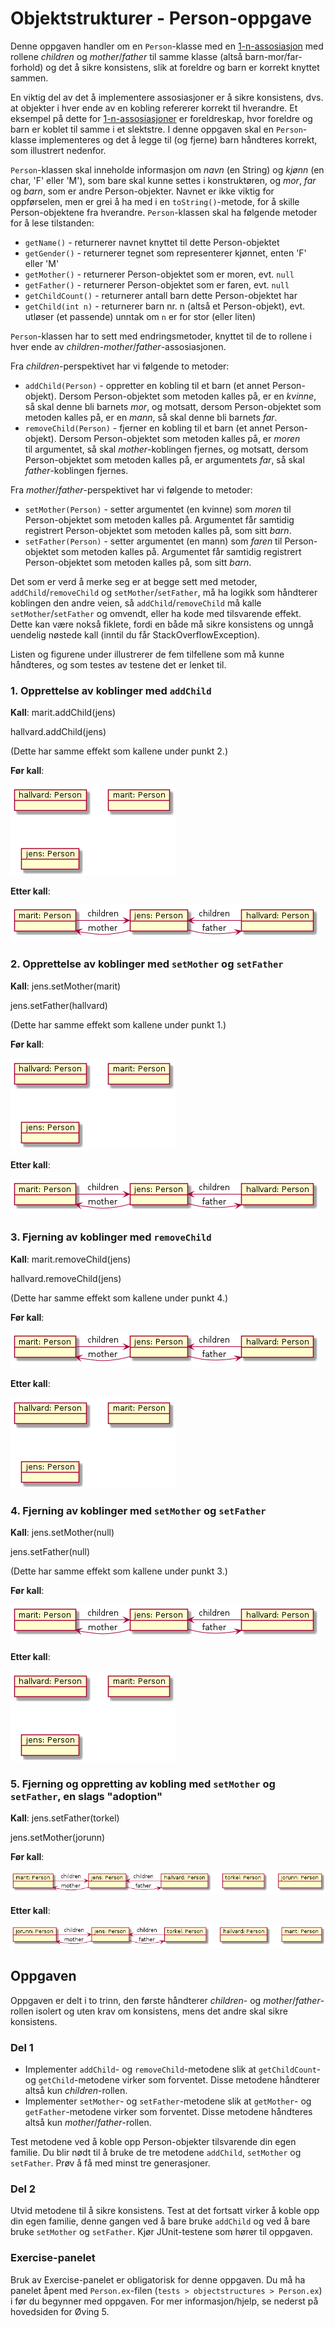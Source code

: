 # Objektstrukturer - Person-oppgave

Denne oppgaven handler om en `Person`-klasse med en [1-n-assosiasjon](https://www.ntnu.no/wiki/display/tdt4100/Koding+av+1-n-assosiasjoner) 
med rollene *children* og *mother*/*father* til samme klasse (altså barn-mor/far-forhold) og det å sikre konsistens, slik at foreldre og barn 
er korrekt knyttet sammen.

En viktig del av det å implementere assosiasjoner er å sikre konsistens, dvs. at objekter i hver ende av en kobling refererer korrekt 
til hverandre. Et eksempel på dette for [1-n-assosiasjoner](https://www.ntnu.no/wiki/display/tdt4100/Koding+av+1-n-assosiasjoner) er 
foreldreskap, hvor foreldre og barn er koblet til samme i et slektstre. I denne oppgaven skal en `Person`-klasse implementeres og det å 
legge til (og fjerne) barn håndteres korrekt, som illustrert nedenfor.

`Person`-klassen skal inneholde informasjon om *navn* (en String) og *kjønn* (en char, 'F' eller 'M'), som bare skal kunne settes i 
konstruktøren, og *mor*, *far* og *barn*, som er andre Person-objekter. Navnet er ikke viktig for oppførselen, men er grei å ha med 
i en `toString()`-metode, for å skille Person-objektene fra hverandre. `Person`-klassen skal ha følgende metoder for å lese tilstanden:

* `getName()` - returnerer navnet knyttet til dette Person-objektet
* `getGender()` - returnerer tegnet som representerer kjønnet, enten 'F' eller 'M'
* `getMother()` - returnerer Person-objektet som er moren, evt. `null`
* `getFather()` - returnerer Person-objektet som er faren, evt. `null`
* `getChildCount()` - returnerer antall barn dette Person-objektet har
* `getChild(int n)` - returnerer barn nr. n (altså et Person-objekt), evt. utløser (et passende) unntak om `n` er for stor (eller liten)

`Person`-klassen har to sett med endringsmetoder, knyttet til de to rollene i hver ende av *children*-*mother*/*father*-assosiasjonen.

Fra *children*-perspektivet har vi følgende to metoder:

* `addChild(Person)` - oppretter en kobling til et barn (et annet Person-objekt). Dersom Person-objektet som metoden kalles på, er 
en *kvinne*, så skal denne bli barnets *mor*, og motsatt, dersom Person-objektet som metoden kalles på, er en *mann*, så skal denne 
bli barnets *far*.
* `removeChild(Person)` - fjerner en kobling til et barn (et annet Person-objekt). Dersom Person-objektet som metoden kalles på, er *moren*  
til argumentet, så skal *mother*-koblingen fjernes, og motsatt, dersom Person-objektet som metoden kalles på, er argumentets *far*, så skal 
*father*-koblingen fjernes.

Fra *mother*/*father*-perspektivet har vi følgende to metoder:

* `setMother(Person)` - setter argumentet (en kvinne) som *moren* til Person-objektet som metoden kalles på. Argumentet får samtidig 
registrert Person-objektet som metoden kalles på, som sitt *barn*.
* `setFather(Person)` - setter argumentet (en mann) som *faren* til Person-objektet som metoden kalles på. Argumentet får samtidig 
registrert Person-objektet som metoden kalles på, som sitt *barn*.

Det som er verd å merke seg er at begge sett med metoder, `addChild`/`removeChild` og `setMother`/`setFather`, må ha logikk 
som håndterer koblingen den andre veien, så `addChild`/`removeChild` må kalle `setMother`/`setFather` og omvendt, eller ha kode 
med tilsvarende effekt. Dette kan være nokså fiklete, fordi en både må sikre konsistens og unngå uendelig nøstede kall 
(inntil du får StackOverflowException).

Listen og figurene under illustrerer de fem tilfellene som må kunne håndteres, og som testes av testene det er lenket til.

### 1. Opprettelse av koblinger med `addChild`

**Kall**:
marit.addChild(jens)

hallvard.addChild(jens)

(Dette har samme effekt som kallene under punkt 2.)

**Før kall**:

![](img/person1.png)

**Etter kall**:

![](img/person2.png)

### 2. Opprettelse av koblinger med `setMother` og `setFather`

**Kall**:
jens.setMother(marit)

jens.setFather(hallvard)

(Dette har samme effekt som kallene under punkt 1.)

**Før kall**:

![](img/person1.png)

**Etter kall**:

![](img/person2.png)

### 3. Fjerning av koblinger med `removeChild`

**Kall**: 
marit.removeChild(jens)

hallvard.removeChild(jens)

(Dette har samme effekt som kallene under punkt 4.)

**Før kall**:

![](img/person2.png)

**Etter kall**:

![](img/person1.png)

### 4. Fjerning av koblinger med `setMother` og `setFather`

**Kall**:
jens.setMother(null)

jens.setFather(null)

(Dette har samme effekt som kallene under punkt 3.)

**Før kall**:

![](img/person2.png)

**Etter kall**:

![](img/person1.png)

### 5. Fjerning og oppretting av kobling med `setMother` og `setFather`, en slags "adoption"

**Kall**:
jens.setFather(torkel)

jens.setMother(jorunn)

**Før kall**:

![](img/person3.png)

**Etter kall**:

![](img/person4.png)

## Oppgaven

Oppgaven er delt i to trinn, den første håndterer *children*- og *mother*/*father*-rollen isolert og uten krav om konsistens, 
mens det andre skal sikre konsistens.

### Del 1
* Implementer `addChild`- og `removeChild`-metodene slik at `getChildCount`- og `getChild`-metodene virker som forventet. 
Disse metodene håndterer altså kun *children*-rollen.
* Implementer `setMother`- og `setFather`-metodene slik at `getMother`- og `getFather`-metodene virker som forventet. 
Disse metodene håndteres altså kun *mother*/*father*-rollen.

Test metodene ved å koble opp Person-objekter tilsvarende din egen familie. Du blir nødt til å bruke de tre metodene `addChild`, `setMother`
og `setFather`. Prøv å få med minst tre generasjoner.

### Del 2
Utvid metodene til å sikre konsistens. Test at det fortsatt virker å koble opp din egen familie, denne gangen ved å bare bruke 
`addChild` og ved å bare bruke `setMother` og `setFather`. Kjør JUnit-testene som hører til oppgaven.

### Exercise-panelet
Bruk av Exercise-panelet er obligatorisk for denne oppgaven. Du må ha panelet åpent med `Person.ex`-filen 
(`tests > objectstructures > Person.ex`) i før du begynner med oppgaven. For mer informasjon/hjelp, se nederst på hovedsiden for Øving 5.
